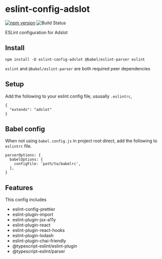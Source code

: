 # eslint-config-adslot

[![npm version](https://badge.fury.io/js/eslint-config-adslot.svg)](https://badge.fury.io/js/eslint-config-adslot)
![Build Status](https://github.com/Adslot/eslint-config-adslot/actions/workflows/node.js.yml/badge.svg)

ESLint configuration for Adslot

## Install

```
npm install -D eslint-config-adslot @babel/eslint-parser eslint
```

`eslint` and `@babel/eslint-parser` are both required peer dependencies

## Setup

Add the following to your eslint config file, ususally `.eslintrc`,

```
{
  "extends": "adslot"
}
```

## Babel config

When not using `babel.config.js` in project root direct, add the following to `eslintrc` file.

```
parserOptions: {
  babelOptions: {
    configFile: 'path/to/babelrc',
  },
}
```

## Features

This config includes

- eslint-config-prettier
- eslint-plugin-import
- eslint-plugin-jsx-a11y
- eslint-plugin-react
- eslint-plugin-react-hooks
- eslint-plugin-lodash
- eslint-plugin-chai-friendly
- @typescript-eslint/eslint-plugin
- @typescript-eslint/parser
